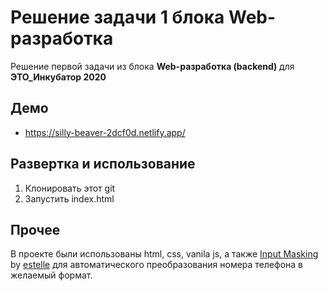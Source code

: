 # Решение задачи 1 блока Web-разработка

Решение первой задачи из блока **Web-разработка (backend)** для **ЭТО_Инкубатор 2020**

## Демо

- https://silly-beaver-2dcf0d.netlify.app/

## Развертка и использование

1. Клонировать этот git
1. Запустить index.html

## Прочее

В проекте были использованы html, css, vanila js, а также [Input Masking](https://github.com/estelle/input-masking) by [estelle](https://github.com/estelle) для автоматического преобразования номера телефона в желаемый формат.
